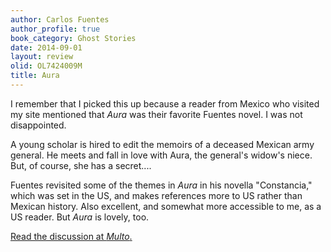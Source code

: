 ```yaml
---
author: Carlos Fuentes
author_profile: true
book_category: Ghost Stories
date: 2014-09-01
layout: review
olid: OL7424009M
title: Aura
---
```


I remember that I picked this up because a reader from Mexico who visited my site mentioned that *Aura* was their favorite Fuentes novel. I was not disappointed.

A young scholar is hired to edit the memoirs of a deceased Mexican army general. He meets and fall in love with Aura, the general's widow's niece. But, of course, she has a secret....

Fuentes revisited some of the themes in *Aura* in his novella "Constancia," which was set in the US, and makes references more to US rather than Mexican history. Also excellent, and somewhat more accessible to me, as a US reader. But *Aura* is lovely, too.


[Read the discussion at *Multo*.](https://multoghost.wordpress.com/2014/09/01/aura-and-constancia-ghost-stories-from-carlos-fuentes/)